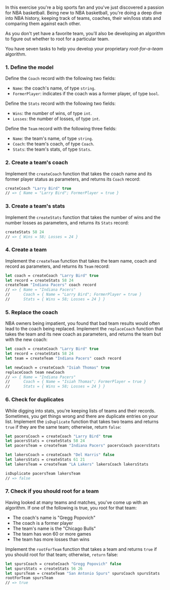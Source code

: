 In this exercise you're a big sports fan and you've just discovered a passion for NBA basketball. Being new to NBA basketball, you're doing a deep dive into NBA history, keeping track of teams, coaches, their win/loss stats and comparing them against each other.

As you don't yet have a favorite team, you'll also be developing an algorithm to figure out whether to root for a particular team.

You have seven tasks to help you develop your proprietary _root-for-a-team_ algorithm.

### 1. Define the model

Define the `Coach` record with the following two fields:

- `Name`: the coach's name, of type `string`.
- `FormerPlayer`: indicates if the coach was a former player, of type `bool`.

Define the `Stats` record with the following two fields:

- `Wins`: the number of wins, of type `int`.
- `Losses`: the number of losses, of type `int`.

Define the `Team` record with the following three fields:

- `Name`: the team's name, of type `string`.
- `Coach`: the team's coach, of type `Coach`.
- `Stats`: the team's stats, of type `Stats`.

### 2. Create a team's coach

Implement the `createCoach` function that takes the coach name and its former player status as parameters, and returns its `Coach` record:

```fsharp
createCoach "Larry Bird" true
// => { Name = "Larry Bird"; FormerPlayer = true }
```

### 3. Create a team's stats

Implement the `createStats` function that takes the number of wins and the number losses as parameters, and returns its `Stats` record:

```fsharp
createStats 58 24
// => { Wins = 58; Losses = 24 }
```

### 4. Create a team

Implement the `createTeam` function that takes the team name, coach and record as parameters, and returns its `Team` record:

```fsharp
let coach = createCoach "Larry Bird" true
let record = createStats 58 24
createTeam "Indiana Pacers" coach record
// => { Name = "Indiana Pacers"
//      Coach = { Name = "Larry Bird"; FormerPlayer = true }
//      Stats = { Wins = 58; Losses = 24 } }
```

### 5. Replace the coach

NBA owners being impatient, you found that bad team results would often lead to the coach being replaced. Implement the `replaceCoach` function that takes the team and its new coach as parameters, and returns the team but with the new coach:

```fsharp
let coach = createCoach "Larry Bird" true
let record = createStats 58 24
let team = createTeam "Indiana Pacers" coach record

let newCoach = createCoach "Isiah Thomas" true
replaceCoach team newCoach
// => { Name = "Indiana Pacers"
//      Coach = { Name = "Isiah Thomas"; FormerPlayer = true }
//      Stats = { Wins = 58; Losses = 24 } }
```

### 6. Check for duplicates

While digging into stats, you're keeping lists of teams and their records. Sometimes, you get things wrong and there are duplicate entries on your list. Implement the `isDuplicate` function that takes two teams and returns `true` if they are the same team; otherwise, return `false`:

```fsharp
let pacersCoach = createCoach "Larry Bird" true
let pacersStats = createStats 58 24
let pacersTeam = createTeam "Indiana Pacers" pacersCoach pacersStats

let lakersCoach = createCoach "Del Harris" false
let lakersStats = createStats 61 21
let lakersTeam = createTeam "LA Lakers" lakersCoach lakersStats

isDuplicate pacersTeam lakersTeam
// => false
```

### 7. Check if you should root for a team

Having looked at many teams and matches, you've come up with an algorithm. If one of the following is true, you root for that team:

- The coach's name is "Gregg Popovich"
- The coach is a former player
- The team's name is the "Chicago Bulls"
- The team has won 60 or more games
- The team has more losses than wins

Implement the `rootForTeam` function that takes a team and returns `true` if you should root for that team; otherwise, `return` false:

```fsharp
let spursCoach = createCoach "Gregg Popovich" false
let spursStats = createStats 56 26
let spursTeam = createTeam "San Antonio Spurs" spursCoach spursStats
rootForTeam spursTeam
// => true
```
